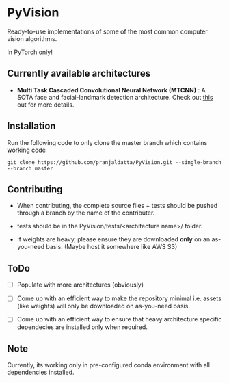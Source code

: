 
# PyVision

Ready-to-use implementations of some of the most common computer vision algorithms.

In PyTorch only!

## Currently available architectures

- **Multi Task Cascaded Convolutional Neural Network (MTCNN)** : A SOTA face and facial-landmark detection architecture. Check out [this](https://github.com/pranjaldatta/PyVision/blob/master/mtcnn/README.md) out for more details.

## Installation 

Run the following code to only clone the master branch which contains working code

```
git clone https://github.com/pranjaldatta/PyVision.git --single-branch --branch master
```

## Contributing

- When contributing, the complete source files + tests should be pushed through a branch by the name of the contributer.

- tests should be in the PyVision/tests/\<architecture name\>/ folder.

- If weights are heavy, please ensure they are downloaded **only** on an as-you-need basis. (Maybe host it somewhere like AWS S3)

## ToDo

- [ ] Populate with more architectures (obviously)

- [ ] Come up with an efficient way to make the repository minimal i.e. assets (like weights) will only be downloaded on as-you-need basis.

- [ ] Come up with an efficient way to ensure that heavy architecture specific dependecies are installed only when required.

## Note

Currently, its working only in pre-configured conda environment with all dependencies installed.
